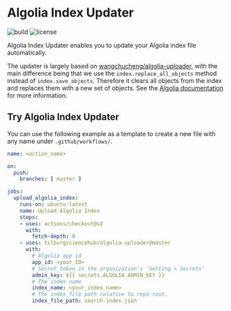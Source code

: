 # Algolia Index Updater

![build](https://github.com/wangchucheng/algolia-uploader/workflows/build/badge.svg)
![license](https://img.shields.io/github/license/wangchucheng/algolia-uploader)

Algolia Index Updater enables you to update your Algolia index file automatically.

The updater is largely based on [wangchucheng/algolia-uploader](https://github.com/wangchucheng/algolia-uploader), with the main difference being that we use the `index.replace_all_objects` method instead of `index.save_objects`. Therefore it clears all objects from the index and replaces them with a new set of objects. See the [Algolia documentation](https://www.algolia.com/doc/api-reference/api-methods/replace-all-objects/?client=python) for more information.

## Try Algolia Index Updater

You can use the following example as a template to create a new file with any name under `.github/workflows/`.

```yaml
name: <action_name>

on:
  push:
    branches: [ master ]

jobs:
  upload_algolia_index:
    runs-on: ubuntu-latest
    name: Upload Algolia Index
    steps:
    - uses: actions/checkout@v2
      with:
        fetch-depth: 0
    - uses: tilburgsciencehub/algolia-uploader@master
      with:
        # Algolia app id
        app_id: <your_ID>
        # Secret token in the organization's 'Setting > Secrets'
        admin_key: ${{ secrets.ALGOLIA_ADMIN_KEY }}
        # The index name
        index_name: <your_index_name>
        # The index file path relative to repo root.
        index_file_path: search-index.json
```

